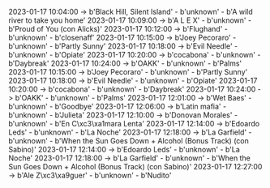 2023-01-17 10:04:00 -> b'Black Hill, Silent Island' - b'unknown' - b'A wild river to take you home'
2023-01-17 10:09:00 -> b'A L E X' - b'unknown' - b'Proud of You (con Alicks)'
2023-01-17 10:12:00 -> b'Flughand' - b'unknown' - b'closenaff'
2023-01-17 10:15:00 -> b'Joey Pecoraro' - b'unknown' - b'Partly Sunny'
2023-01-17 10:18:00 -> b'Evil Needle' - b'unknown' - b'Opiate'
2023-01-17 10:20:00 -> b'cocabona' - b'unknown' - b'Daybreak'
2023-01-17 10:24:00 -> b'OAKK' - b'unknown' - b'Palms'
2023-01-17 10:15:00 -> b'Joey Pecoraro' - b'unknown' - b'Partly Sunny'
2023-01-17 10:18:00 -> b'Evil Needle' - b'unknown' - b'Opiate'
2023-01-17 10:20:00 -> b'cocabona' - b'unknown' - b'Daybreak'
2023-01-17 10:24:00 -> b'OAKK' - b'unknown' - b'Palms'
2023-01-17 12:01:00 -> b'Wet Baes' - b'unknown' - b'Goodbye'
2023-01-17 12:06:00 -> b'Latin mafia' - b'unknown' - b'Julieta'
2023-01-17 12:10:00 -> b'Donovan Morales' - b'unknown' - b'En C\xc3\xa1mara Lenta'
2023-01-17 12:14:00 -> b'Edoardo Leds' - b'unknown' - b'La Noche'
2023-01-17 12:18:00 -> b'La Garfield' - b'unknown' - b'When the Sun Goes Down + Alcohol (Bonus Track) (con Sabino)'
2023-01-17 12:14:00 -> b'Edoardo Leds' - b'unknown' - b'La Noche'
2023-01-17 12:18:00 -> b'La Garfield' - b'unknown' - b'When the Sun Goes Down + Alcohol (Bonus Track) (con Sabino)'
2023-01-17 12:27:00 -> b'Ale Z\xc3\xa9guer' - b'unknown' - b'Nudito'
